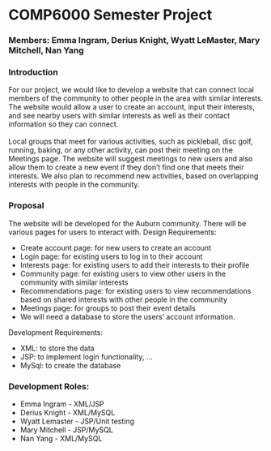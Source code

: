 # COMP6000 Semester Project
### Members: Emma Ingram, Derius Knight, Wyatt LeMaster, Mary Mitchell, Nan Yang

### Introduction
For our project, we would like to develop a website that can connect local members of the community to other people in the area with similar interests. The website would allow a user to create an account, input their interests, and see nearby users with similar interests as well as their contact information so they can connect.<br><br>
Local groups that meet for various activities, such as pickleball, disc golf, running, baking, or any other activity, can post their meeting on the Meetings page. The website will suggest meetings to new users and also allow them to create a new event if they don’t find one that meets their interests. We also plan to recommend new activities, based on overlapping interests with people in the community.


### Proposal
The website will be developed for the Auburn community. There will be various pages for users to interact with.
Design Requirements:
* Create account page: for new users to create an account
* Login page: for existing users to log in to their account
* Interests page: for existing users to add their interests to their profile
* Community page: for existing users to view other users in the community with similar interests
* Recommendations page: for existing users to view recommendations based on shared interests with other people in the community
* Meetings page: for groups to post their event details
* We will need a database to store the users’ account information.

Development Requirements:
* XML: to store the data
* JSP: to implement login functionality, …
* MySql: to create the database


### Development Roles:
* Emma Ingram - XML/JSP
* Derius Knight - XML/MySQL
* Wyatt Lemaster - JSP/Unit testing
* Mary Mitchell - JSP/MySQL
* Nan Yang - XML/MySQL

